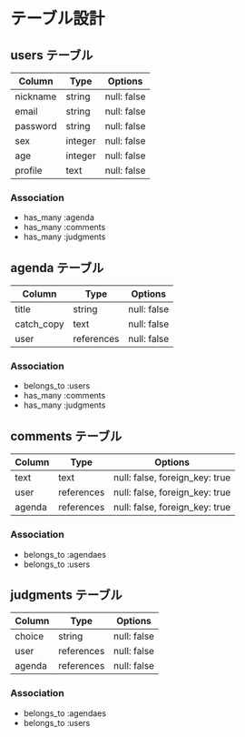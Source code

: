 # テーブル設計

## users テーブル

| Column     | Type    | Options     |
| --------   | ------  | ----------- |
| nickname   | string  | null: false |
| email      | string  | null: false |
| password   | string  | null: false |
| sex        | integer | null: false |
| age        | integer | null: false |
| profile    | text    | null: false |



### Association

- has_many :agenda
- has_many :comments
- has_many :judgments

## agenda テーブル

| Column     | Type       | Options     |
| ------     | ------     | ----------- |
| title      | string     | null: false |
| catch_copy | text       | null: false |
| user       | references | null: false |


### Association

- belongs_to :users
- has_many :comments
- has_many :judgments

## comments テーブル

| Column    | Type       | Options                        |
| ------    | ---------- | ------------------------------ |
| text      | text       | null: false, foreign_key: true |
| user      | references | null: false, foreign_key: true |
| agenda | references | null: false, foreign_key: true |

### Association

- belongs_to :agendaes
- belongs_to :users

## judgments テーブル

| Column     | Type       | Options     |
| ---------- | ---------- | ----------- |
| choice     | string     | null: false |
| user       | references | null: false |
| agenda     | references | null: false |

### Association

- belongs_to :agendaes
- belongs_to :users